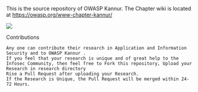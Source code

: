 This is the source repository of OWASP Kannur. The Chapter wiki is located at https://owasp.org/www-chapter-kannur/

<img src="https://owasp.org/www-chapter-kannur/assets/images/logo.png">

Contributions

    Any one can contribute their research in Application and Information Security and to OWASP Kannur .
    If you feel that your research is unique and of great help to the Infosec Community, then feel free to Fork this repository, Upload your Research in research directory
    Rise a Pull Request after uploading your Research.
    If the Research is Unique, the Pull Request will be merged within 24-72 Hours.
